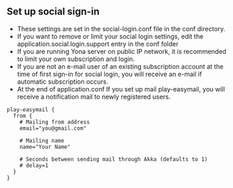 Set up social sign-in
----
- These settings are set in the social-login.conf file in the conf directory.
- If you want to remove or limit your social login settings, edit the application.social.login.support entry in the conf folder
- If you are running Yona server on public IP network, it is recommended to limit your own subscription and login.
- If you are not an e-mail user of an existing subscription account at the time of first sign-in for social login, you will receive an e-mail if automatic subscription occurs.
- At the end of application.conf If you set up mail play-easymail, you will receive a notification mail to newly registered users.

```
play-easymail {
  from {
    # Mailing from address
    email="you@gmail.com"

    # Mailing name
    name="Your Name"

    # Seconds between sending mail through Akka (defaults to 1)
    # delay=1
  }
}
```